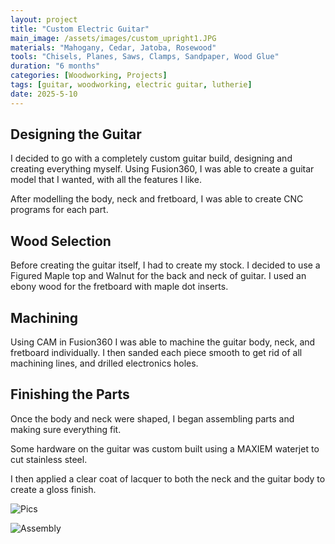 ```yaml
---
layout: project
title: "Custom Electric Guitar"
main_image: /assets/images/custom_upright1.JPG
materials: "Mahogany, Cedar, Jatoba, Rosewood"
tools: "Chisels, Planes, Saws, Clamps, Sandpaper, Wood Glue"
duration: "6 months"
categories: [Woodworking, Projects]
tags: [guitar, woodworking, electric guitar, lutherie]
date: 2025-5-10
---
```



## Designing the Guitar

I decided to go with a completely custom guitar build, designing and creating everything myself.
Using Fusion360, I was able to create a guitar model that I wanted, with all the features I like.


After modelling the body, neck and fretboard, I was able to create CNC programs for each part.

## Wood Selection

Before creating the guitar itself, I had to create my stock. I decided to use a Figured Maple top and Walnut for the back and neck of guitar.
I used an ebony wood for the fretboard with maple dot inserts.

## Machining
Using CAM in Fusion360 I was able to machine the guitar body, neck, and fretboard individually. 
I then sanded each piece smooth to get rid of all machining lines, and drilled electronics holes.

## Finishing the Parts

Once the body and neck were shaped, I began assembling parts and making sure everything fit.


Some hardware on the guitar was custom built using a MAXIEM waterjet to cut stainless steel.




I then applied a clear coat of lacquer to both the neck and the guitar body to create a gloss finish.

![Pics](/assets/images/custom_down2.JPG)

![Assembly](/assets/images/custom_down1.JPG)


